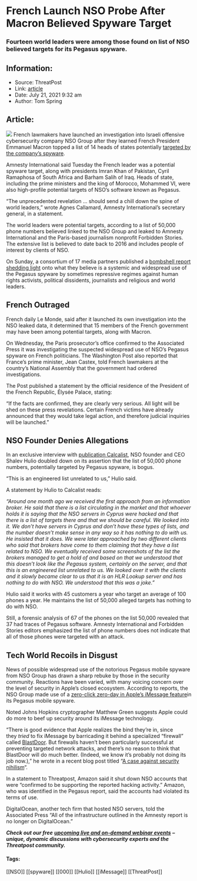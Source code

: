 # French Launch NSO Probe After Macron Believed Spyware Target
### Fourteen world leaders were among those found on list of NSO believed targets for its Pegasus spyware. 

## Information:
+ Source: ThreatPost
+ Link: [article](https://kasperskycontenthub.com/threatpost-global/?p=167986)
+ Date: July 21, 2021  9:32 am
+ Author: Tom Spring


## Article:
![](https://media.threatpost.com/wp-content/uploads/sites/103/2021/07/21093058/French-Flag-Digital.jpg)
French lawmakers have launched an investigation into Israeli offensive cybersecurity company NSO Group after they learned French President Emmanuel Macron topped a list of 14 heads of states potentially [targeted by the company’s spyware](https://threatpost.com/nso-pegasus-spyware-bans-apple-accountability/167965/).


Amnesty International said Tuesday the French leader was a potential spyware target, along with presidents Imran Khan of Pakistan, Cyril Ramaphosa of South Africa and Barham Salih of Iraq. Heads of state, including the prime ministers and the king of Morocco, Mohammed VI, were also high-profile potential targets of NSO’s software known as Pegasus.


“The unprecedented revelation … should send a chill down the spine of world leaders,” wrote Agnes Callamard, Amnesty International’s secretary general, in a statement.  




The world leaders were potential targets, according to a list of 50,000 phone numbers believed linked to the NSO Group and leaked to Amnesty International and the Paris-based journalism nonprofit Forbidden Stories. The extensive list is believed to date back to 2016 and includes people of interest by clients of NSO.


On Sunday, a consortium of 17 media partners published a [bombshell report shedding light](https://threatpost.com/nso-group-data-pegasus/167897/) onto what they believe is a systemic and widespread use of the Pegasus spyware by sometimes repressive regimes against human rights activists, political dissidents, journalists and religious and world leaders.


**French Outraged**
-------------------


French daily Le Monde, said after it launched its own investigation into the NSO leaked data, it determined that 15 members of the French government may have been among potential targets, along with Macron.


On Wednesday, the Paris prosecutor’s office confirmed to the Associated Press it was investigating the suspected widespread use of NSO’s Pegasus spyware on French politicians. The Washington Post also reported that France’s prime minister, Jean Castex, told French lawmakers at the country’s National Assembly that the government had ordered investigations.


The Post published a statement by the official residence of the President of the French Republic, Élysée Palace, stating:


“If the facts are confirmed, they are clearly very serious. All light will be shed on these press revelations. Certain French victims have already announced that they would take legal action, and therefore judicial inquiries will be launched.”


**NSO Founder Denies Allegations**
----------------------------------


In an exclusive interview with [publication Calcalist](https://www.calcalistech.com/ctech/articles/0,7340,L-3912882,00.html?path=5211.Ctech-5220.ctech.News), NSO founder and CEO Shalev Hulio doubled down on its assertion that the list of 50,000 phone numbers, potentially targeted by Pegasus spyware, is bogus.


“This is an engineered list unrelated to us,” Hulio said.


A statement by Hulio to Calcalist reads:


*“Around one month ago we received the first approach from an information broker. He said that there is a list circulating in the market and that whoever holds it is saying that the NSO servers in Cyprus were hacked and that there is a list of targets there and that we should be careful. We looked into it. We don’t have servers in Cyprus and don’t have these types of lists, and the number doesn’t make sense in any way so it has nothing to do with us. He insisted that it does. We were later approached by two different clients who said that brokers have come to them claiming that they have a list related to NSO. We eventually received some screenshots of the list the brokers managed to get a hold of and based on that we understood that this doesn’t look like the Pegasus system, certainly on the server, and that this is an engineered list unrelated to us. We looked over it with the clients and it slowly became clear to us that it is an HLR Lookup server and has nothing to do with NSO. We understood that this was a joke.”* 


Hulio said it works with 45 customers a year who target an average of 100 phones a year. He maintains the list of 50,000 alleged targets has nothing to do with NSO.


Still, a forensic analysis of 67 of the phones on the list 50,000 revealed that 37 had traces of Pegasus software. Amnesty International and Forbidden Stories editors emphasized the list of phone numbers does not indicate that all of those phones were targeted with an attack.


**Tech World Recoils in Disgust**
---------------------------------


News of possible widespread use of the notorious Pegasus mobile spyware from NSO Group has drawn a sharp rebuke by those in the security community. Reactions have been varied, with many voicing concern over the level of security in Apple’s closed ecosystem. According to reports, the NSO Group made use of a [zero-click zero-day in Apple’s iMessage feature](https://threatpost.com/nso-pegasus-spyware-bans-apple-accountability/167965/)in its Pegasus mobile spyware.


Noted Johns Hopkins cryptographer Matthew Green suggests Apple could do more to beef up security around its iMessage technology.


“There is good evidence that Apple realizes the bind they’re in, since they *tried* to fix iMessage by barricading it behind a specialized “firewall” called [BlastDoor](https://googleprojectzero.blogspot.com/2021/01/a-look-at-imessage-in-ios-14.html). But firewalls haven’t been particularly successful at preventing targeted network attacks, and there’s no reason to think that BlastDoor will do much better. (Indeed, we know it’s probably not doing its job now.),” he wrote in a recent blog post titled “[A case against security nihilism](https://blog.cryptographyengineering.com/2021/07/20/a-case-against-security-nihilism/)“.


In a statement to Threatpost, Amazon said it shut down NSO accounts that were “confirmed to be supporting the reported hacking activity.” Amazon, who was identified in the Pegasus report, said the accounts had violated its terms of use.


DigitalOcean, another tech firm that hosted NSO servers, told the Associated Press “All of the infrastructure outlined in the Amnesty report is no longer on DigitalOcean.”


***Check out our free*** [***upcoming live and on-demand webinar events***](https://threatpost.com/category/webinars/) ***– unique, dynamic discussions with cybersecurity experts and the Threatpost community.***




#### Tags:
[[NSO]] [[spyware]] [[000]] [[Hulio]] [[iMessage]] [[ThreatPost]]
